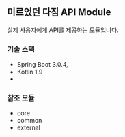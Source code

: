 ## 미르었던 다짐 API Module

실제 사용자에게 API를 제공하는 모듈입니다.

### 기술 스택

- Spring Boot 3.0.4,
- Kotlin 1.9
- 

### 참조 모듈
- core
- common
- external
